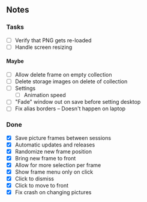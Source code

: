 ## Notes

### Tasks
- [ ] Verify that PNG gets re-loaded
- [ ] Handle screen resizing

#### Maybe
- [ ] Allow delete frame on empty collection
- [ ] Delete storage images on delete of collection
- [ ] Settings
    - [ ] Animation speed
- [ ] "Fade" window out on save before setting desktop
- [ ] Fix alias borders – Doesn't happen on laptop

### Done
- [x] Save picture frames between sessions
- [x] Automatic updates and releases
- [x] Randomize new frame position
- [x] Bring new frame to front
- [x] Allow for more selection per frame
- [x] Show frame menu only on click
- [x] Click to dismiss
- [x] Click to move to front
- [x] Fix crash on changing pictures

